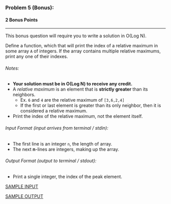 ### Problem 5 (Bonus):
#### 2 Bonus Points 

---

This bonus question will require you to write a solution in O(Log N).

Define a function, which that will print the index of a relative maximum in some array <code>A</code> of integers. If the array contains multiple relative maximums, print any one of their indexes. 

###### Notes:

- **Your solution must be in O(Log N) to receive any credit.** 
- A *relative maximum* is an element that is **strictly greater** than its neighbors.
	- Ex. <code>6</code> and <code>4</code> are the relative maximum of <code>[3,6,2,4]</code>
	- If the first or last element is greater than its only neighbor, then it is considered a relative maximum.
- Print the index of the relative maximum, not the element itself.


###### Input Format (input arrives from terminal / stdin):

- The first line is an integer <code>n</code>, the length of  array.
- The next **n**-lines are integers, making up the array.

###### Output Format (output to terminal / stdout):

- Print a single integer, the index of the peak element.

[SAMPLE INPUT](input.txt)

[SAMPLE OUTPUT](output.txt)
